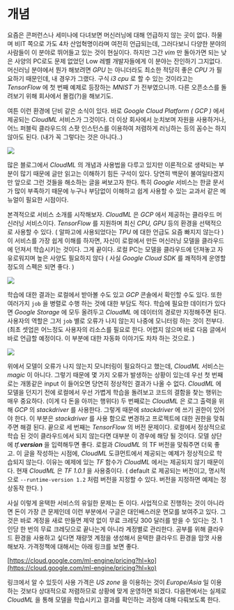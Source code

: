 # 개념

요즘은 콘퍼런스나 세미나에 다녀보면 머신러닝에 대해 언급하지 않는 곳이 없다. 하물며 비IT 쪽으로 가도 4차 산업혁명이라며 여전히 언급되는데, 그러다보니 다양한 분야의 사람들이 이 분야로 뛰어들고 있는 것이 현실이다. 하지만 그간 _vim_ 만 돌아가면 되는 낮은 사양의 PC로도 문제 없었던 Low 레벨 개발자들에게 이 분야는 잔인하기 그지없다. 머신러닝 분야에서 뭔가 해보려면 _GPU_ 는 아니더라도 최소한 적당히 좋은 _CPU_ 가 필요하기 때문인데, 내 경우가 그랬다. 구식 _i3 cpu_ 로 할 수 있는 것이라고는 _TensorFlow_ 에 첫 번째 예제로 등장하는 _MNIST_ 가 전부였으니까. 다른 오픈소스를 돌려보기 위해 회사에서 몰컴\(?\)을 해보기도.

여튼 이런 환경에 단비 같은 소식이 있다. 바로 _Google Cloud Platform \( GCP \)_ 에서 제공되는 _CloudML_ 서비스가 그것이다. 더 이상 회사에서 눈치보며 자원을 사용하거나, 어느 퍼블릭 클라우드의 스팟 인스턴스를 이용하여 저렴하게 러닝하는 등의 꼼수는 하지 않아도 된다. \(내가 꼭 그렇다는 것은 아니다..\)

![](https://t1.daumcdn.net/cfile/tistory/2430B8475950400B08)

많은 블로그에서 _CloudML_ 의 개념과 사용법을 다루고 있지만 이론적으로 생략되는 부분이 많기 때문에 글만 읽고는 이해하기 힘든 구석이 있다. 당연히 백문이 불여일타겠지만 앞으로 그런 것들을 해소하는 글을 써보고자 한다. 특히 _Google_ 서비스는 한글 문서가 많이 부족하기 때문에 누구나 부담없이 이해하고 쉽게 사용할 수 있는 교과서 같은 메뉴얼이 필요한 시점이다.

본격적으로 서비스 소개를 시작해보자. _CloudML_ 은 _GCP_ 에서 제공하는 클라우드 머신러닝 서비스이다. _TensorFlow_ 를 지원하며 최신 _CPU, GPU_ 등의 환경을 선택적으로 사용할 수 있다. \( 알파고에 사용되었다는 _TPU_ 에 대한 언급도 요즘 빠지지 않는다 \) 이 서비스를 가장 쉽게 이해를 하자면, 자신이 로컬에서 만든 머신러닝 모델을 클라우드에 던져서 학습시키는 것이다. 그게 끝이다. 로컬 PC는 모델을 클라우드에 던져놓고 자유로워지며 높은 사양도 필요하지 않다 \( 사실 _Google Cloud SDK_ 를 쾌적하게 운영할 정도의 스펙은 되면 좋다. \)

![](https://t1.daumcdn.net/cfile/tistory/22256735595043A603)

학습에 대한 결과는 로컬에서 받아볼 수도 있고 _GCP_ 콘솔에서 확인할 수도 있다. 또한 여러가지 `job` 을 병렬로 수행 하는 것에 대한 부담도 적다. 학습에 필요한 데이터가 있다면 _Google Storage_ 에 모두 올려두고 _CloudML_ 에 데이터의 경로만 지정해주면 된다. 사용자의 역할은 그저 `job` 별로 오류가 나지 않는지 나중에 모니터링 하는 것이 전부다. \(최초 셋업은 어느정도 사용자의 리소스를 필요로 한다. 어렵지 않으며 바로 다음 글에서 바로 언급할 예정이다. 이 부분에 대한 자동화 이야기도 차차 하는 것으로. \)

![](https://t1.daumcdn.net/cfile/tistory/247E023E5950464A24)

위에서 모델이 오류가 나지 않는지 모니터링이 필요하다고 했는데, _CloudML_ 서비스는 _magic_ 이 아니다. 그렇기 때문에 몇 가지 오류가 발생하는 상황이 있는데 우선 첫 번째로는 개똥같은 input 이 들어오면 당연히 정상적인 결과가 나올 수 없다. _CloudML_ 에 모델을 던지기 전에 로컬에서 우선 가볍게 학습을 돌려보고 코드의 결함을 찾는 행위는 매우 중요하다. \(이게 다 돈을 아끼는 행위다\) 두 번째로는 _CloudML_ 은 로그 출력을 위해 _GCP_ 의 _stackdriver_ 를 사용한다. 그렇게 때문에 _stackdriver_ 에 쓰기 권한이 있어야 한다. 이 부분은 _stackdriver_ 를 사용 함으로 변경하고 프로젝트에 대한 권한을 맞춰주면 해결 된다. 끝으로 세 번째는 _TensorFlow_ 의 버전 문제이다. 로컬에서 정상적으로 학습 된 것이 클라우드에서 되지 않는다면 대부분 이 경우에 해당 될 것이다. 모델 상단에 _tf.**version**_ 을 입력해두면 좋다. 로컬과 _CloudML_ 의 TF 버전을 맞춰주면 더욱 좋고. 이 글을 작성하는 시점에, _CloudML_ 도큐먼트에서 제공되는 예제가 정상적으로 학습되지 않는다. 이유는 예제에 있는 _TF_ 함수가 _CloudML_ 에서는 제공되지 않기 때문이다. 현재 _CloudML_ 은 _TF 1.0.1_ 을 사용중이다. \( default 로 제공되는 버전이고, 명시적으로 `--runtime-version 1.2` 처럼 버전을 지정할 수 있다. 버전을 지정하면 예제는 정상동작 한다. \)

사실 이렇게 윤택한 서비스의 유일한 문제는 돈 이다. 사업적으로 진행하는 것이 아니라면 돈이 가장 큰 문제인데 이런 부분에서 구글은 대인배스러운 면모를 보여주고 있다. 그것은 바로 계정을 새로 만들면 제약 없이 무료 크레딧 300 달러를 받을 수 있다는 것. 1인당 한 번의 무료 크레딧으로 끝나는게 아니라 계정별로 관리한다. 공부를 위해 클라우드 환경을 사용하고 싶다면 재량껏 계정을 생성해서 윤택한 클라우드 환경을 맘껏 사용해보자. 가격정책에 대해서는 아래 링크를 보면 좋다.

[https://cloud.google.com/ml-engine/pricing?hl=ko](https://cloud.google.com/ml-engine/pricing?hl=ko)

링크에서 알 수 있듯이 사용 가격은 _US zone_ 을 이용하는 것이 _Europe/Asia_ 일 이용하는 것보다 상대적으로 저렴하므로 상황에 맞게 운영하면 되겠다. 다음편에서는 실제로 _CloudML_ 을 통해 모델을 학습시키고 결과를 확인하는 과정에 대해 다뤄보도록 한다.


